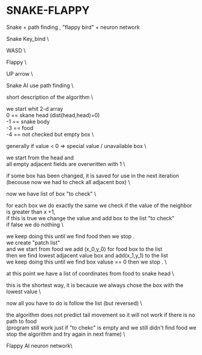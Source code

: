 # SNAKE-FLAPPY
Snake + path finding , "flappy bird" + neuron network


Snake Key_bind \

WASD \


Flappy \

UP arrow \


Snake AI use path finding \

short description of the algorithm \


we start whit 2-d array \
 0 == skane head  (dist(head,head)=0) \
-1 == snake body \
-3 == food \
-4 == not checked but empty box  \

generally if value < 0  => special value / unavailable box \

we start from the head and \
all empty adjacent fields are overwritten with 1 \

if some box has been changed, it is saved for use in the next iteration (becouse now we had to check all adjacent box) \

now we have list of box "to check" \

for each box we do exactly the same we check if the value of the neighbor is greater than x +1, \
if this is true we change the value and add box to the list "to check" \
if false we do nothing \

we keep doing this until we find food then we stop . \
we create "patch list" \
and we start from food we add (x_0,y_0) for food box to the list \
then we find lowest adjacent value box and add(x_1,y_1) to the list \
we keep doing this until we find box valuse == 0 then we stop . \

at this point we have a list of coordinates from food to snake head \

this is the shortest way, it is because we always chose the box with the lowest value \

now all you have to do is follow the list (but reversed) \

the algorithm does not predict tail movement so it will not work if there is no path to food \
(program still work just if "to chekc" is empty and we still didn't find food we stop the algorithm and try again in next frame) \





Flappy AI neuron network\

